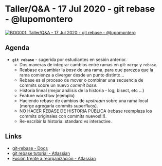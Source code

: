 # Taller/Q&A - 17 Jul 2020 - git rebase - @lupomontero

[![BOG001: Taller/Q&A - 17 Jul 2020 - git rebase - @lupomontero](https://img.youtube.com/vi/vyj09GZKmk8/0.jpg)](https://youtu.be/vyj09GZKmk8)

## Agenda

* **`git rebase`** - sugerida por estudiantes en sesión anterior.
  - Dos maneras de integrar cambios entre ramas en git: `merge` y `rebase`.
  - Reabase es cambiar la _base_ de una rama, para que
    parezca que la rama comienza a diverger desde un punto distinto...
  - Rebase es el proceso de mover o combinar una secuencia de commits sobre un
    nuevo _commit base_.
  - Historia lineal (mejor análisis de la historia - log, bisect, etc ...)
  - Feature workflow (ejemplo)
  - Haciendo rebase de cambios de _upstream_ sobre una rama local (merge
    agregaría commits superfluos).
  - NO HACER REBASE DE HISTORIA PÚBLICA (rebase reemplaza los commits originales
    con commits nuevos!!!).
  - Re-escribir la historia: standard vs interactive.

## Links

* [git-rebase - Docs](https://git-scm.com/docs/git-rebase)
* [git rebase tutorial - Atlassian](https://www.atlassian.com/es/git/tutorials/rewriting-history/git-rebase)
* [Fusión frente a reorganización - Atlassian](https://www.atlassian.com/es/git/tutorials/merging-vs-rebasing)